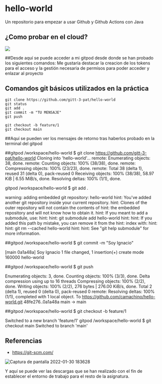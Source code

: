 # hello-world

Un repositorio para empezar a usar Github y Github Actions con Java

## ¿Como probar en el cloud?

[![](https://gitpod.io/button/open-in-gitpod.svg)](https://gitpod.io/#https://github.com/camachino/hello-world/)

##Desde aquí se puede acceder a mi gitpod desde donde se han probado los siguientes comandos:
Me gustaría destacar la creacion de los tokens para el acceso y la gestión necesaria de permisos para poder acceder y enlazar al proyecto

## Comandos git básicos utilizados en la práctica

```
git clone https://github.com/gitt-3-pat/hello-world
git status
git add .
git commit -m "TU MENSAJE"
git push

git checkout -b feature/1
git checkout main
```
##Aquí se pueden ver los mensajes de retorno tras haberlos probado en la terminal del gitpod

##gitpod /workspace/hello-world $ git clone https://github.com/gitt-3-pat/hello-world
Cloning into 'hello-world'...
remote: Enumerating objects: 38, done.
remote: Counting objects: 100% (38/38), done.
remote: Compressing objects: 100% (23/23), done.
remote: Total 38 (delta 1), reused 31 (delta 0), pack-reused 0
Receiving objects: 100% (38/38), 58.97 KiB | 6.55 MiB/s, done.
Resolving deltas: 100% (1/1), done.

gitpod /workspace/hello-world $ git add .

warning: adding embedded git repository: hello-world
hint: You've added another git repository inside your current repository.
hint: Clones of the outer repository will not contain the contents of
hint: the embedded repository and will not know how to obtain it.
hint: If you meant to add a submodule, use:
hint: 
hint:   git submodule add <url> hello-world
hint: 
hint: If you added this path by mistake, you can remove it from the
hint: index with:
hint: 
hint:   git rm --cached hello-world
hint: 
hint: See "git help submodule" for more information.
 
##gitpod /workspace/hello-world $ git commit -m "Soy Ignacio"
 
[main 0a1a48a] Soy Ignacio
 1 file changed, 1 insertion(+)
 create mode 160000 hello-world
 
 
##gitpod /workspace/hello-world $ git push
 
 
Enumerating objects: 3, done.
Counting objects: 100% (3/3), done.
Delta compression using up to 16 threads
Compressing objects: 100% (2/2), done.
Writing objects: 100% (2/2), 276 bytes | 276.00 KiB/s, done.
Total 2 (delta 1), reused 0 (delta 0), pack-reused 0
remote: Resolving deltas: 100% (1/1), completed with 1 local object.
To https://github.com/camachino/hello-world.git
   48fe276..0a1a48a  main -> main

 
 ##gitpod /workspace/hello-world $ git checkout -b feature/1
 
 
Switched to a new branch 'feature/1'
gitpod /workspace/hello-world $ git checkout main
Switched to branch 'main'
## Referencias

- https://git-scm.com/
 
 
 ![Captura de pantalla 2022-01-30 183628](https://user-images.githubusercontent.com/46677129/151713489-e76c0639-9799-4df1-abfa-39d5237f8931.png)

Y aquí se puede ver las descargas que se han realizado con el fin de establecer el entorno de trabajo para el resto de la asignatura.
 
 
